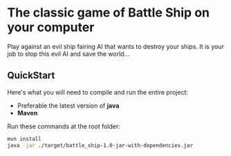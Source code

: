 # The classic game of Battle Ship on your computer
Play against an evil ship fairing AI that wants to destroy your ships.
It is your job to stop this evil AI and save the world...

## QuickStart
Here's what you will need to compile and run the entire project:

- Preferable the latest version of **java**
- **Maven**

Run these commands at the root folder:
```bash
mvn install
java -jar ./target/battle_ship-1.0-jar-with-dependencies.jar
```